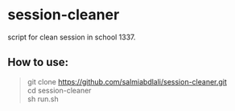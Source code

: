 # session-cleaner
script for clean session in school 1337.

## How to use:

> git clone https://github.com/salmiabdlali/session-cleaner.git <br>
> cd session-cleaner <br>
> sh run.sh <br>
